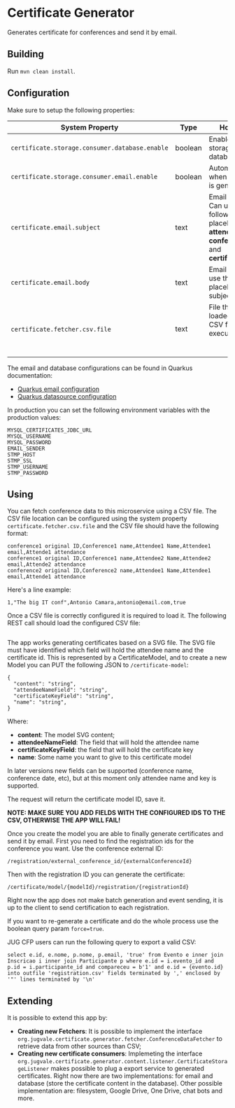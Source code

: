 # Certificate Generator

Generates certificate for conferences and send it by email.

## Building

Run `mvn clean install`.

## Configuration

Make sure to setup the following properties:

| System Property                                | Type    | How to use                                                                                                         |
|------------------------------------------------|---------|--------------------------------------------------------------------------------------------------------------------|
| `certificate.storage.consumer.database.enable` | boolean | Enable certificate storage in the database                                                                         |
| `certificate.storage.consumer.email.enable`    | boolean | Automatic email when certificate is generated                                                                      |
| `certificate.email.subject`                    | text    | Email subject. Can use the following placeholders: **attendee.name**,* **conference.name** and **certificate.key** |
| `certificate.email.body`                       | text    | Email body. Can use the same placeholders as subject.                                                              |
| `certificate.fetcher.csv.file`                       | text    | File that will be loaded when the CSV fetcher is executed                                                              |
The email and database configurations can be found in Quarkus documentation:

* [Quarkus email configuration](https://quarkus.io/guides/sending-emails)
* [Quarkus datasource configuration](https://quarkus.io/guides/datasource-guide)

In production you can set the following environment variables with the production values:

~~~
MYSQL_CERTIFICATES_JDBC_URL
MYSQL_USERNAME
MYSQL_PASSWORD
EMAIL_SENDER
STMP_HOST
STMP_SSL
STMP_USERNAME
STMP_PASSWORD
~~~

## Using

You can fetch conference data to this microservice using a CSV file. 
The CSV file location can be configured using the system property `certificate.fetcher.csv.file` and the CSV file should have the following format:

~~~
conference1 original ID,Conference1 name,Attendee1 Name,Attendee1 email,Attende1 attendance
conference1 original ID,Conference1 name,Attendee2 Name,Attendee2 email,Attende2 attendance
conference2 original ID,Conference2 name,Attendee1 Name,Attendee1 email,Attende1 attendance
~~~

Here's a line example:
~~~
1,"The big IT conf",Antonio Camara,antonio@email.com,true
~~~
Once a CSV file is correctly configured it is required to load it. The following REST call should load the configured CSV file:

~~~
~~~

The app works generating certificates based on a SVG file. The SVG file must have identified which field will hold the attendee name and the certificate id. 
This is represented by a CertificateModel, and to create a new Model you can PUT the following JSON to `/certificate-model`:

~~~
{
  "content": "string",
  "attendeeNameField": "string",
  "certificateKeyField": "string",
  "name": "string",
}
~~~

Where:
* **content**: The model SVG content;
* **attendeeNameField**: The field that will hold the attendee name
* **certificateKeyField**: the field that will hold the certificate key
* **name**: Some name you want to give to this certificate model

In later versions new fields can be supported (conference name, conference date, etc), but at this moment only attendee name and key is supported. 

The request will return the certificate model ID, save it.

**NOTE: MAKE SURE YOU ADD FIELDS WITH THE CONFIGURED IDS TO THE CSV, OTHERWISE THE APP WILL FAIL!**

Once you create the model you are able to finally generate certificates and send it by email. 
First you need to find the registration ids for the conference you want. Use the conference external ID:

~~~
/registration/external_conference_id/{externalConferenceId}
~~~

Then with the registration ID you can generate the certificate:

~~~
/certificate/model/{modelId}/registration/{registrationId}
~~~

Right now the app does not make batch generation and event sending, it is up to the client to send certification to each registration.

If you want to re-generate a certificate and do the whole process use the boolean query param `force=true`.


JUG CFP users can run the following query to export a valid CSV:
~~~
select e.id, e.nome, p.nome, p.email, 'true' from Evento e inner join Inscricao i inner join Participante p where e.id = i.evento_id and p.id = i.participante_id and compareceu = b'1' and e.id = {evento.id} into outfile 'registration.csv' fields terminated by ',' enclosed by '"' lines terminated by '\n'
~~~

## Extending

It is possible to extend this app by:

* **Creating new Fetchers**: It is possible to implement the interface `org.jugvale.certificate.generator.fetcher.ConferenceDataFetcher` to retrieve data from other sources than CSV;
* **Creating new certificate consumers**: Implemeting the interface `org.jugvale.certificate.generator.content.listener.CertificateStorageListener` makes possible to plug a export service to generated certificates. Right now there are two implementations: for email and database (store the certificate content in the database). Other possible implementation are: filesystem, Google Drive, One Drive, chat bots and more.



